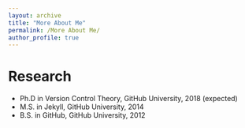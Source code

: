 ```yaml
---
layout: archive
title: "More About Me"
permalink: /More About Me/
author_profile: true
---
```


Research
======
* Ph.D in Version Control Theory, GitHub University, 2018 (expected)
* M.S. in Jekyll, GitHub University, 2014
* B.S. in GitHub, GitHub University, 2012
